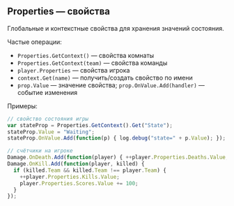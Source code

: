 ## Properties — свойства

Глобальные и контекстные свойства для хранения значений состояния.

Частые операции:
- `Properties.GetContext()` — свойства комнаты
- `Properties.GetContext(team)` — свойства команды
- `player.Properties` — свойства игрока
- `context.Get(name)` — получить/создать свойство по имени
- `prop.Value` — значение свойства; `prop.OnValue.Add(handler)` — событие изменения

Примеры:
```javascript
// свойство состояния игры
var stateProp = Properties.GetContext().Get("State");
stateProp.Value = "Waiting";
stateProp.OnValue.Add(function(p) { log.debug("state=" + p.Value); });

// счётчики на игроке
Damage.OnDeath.Add(function(player) { ++player.Properties.Deaths.Value; });
Damage.OnKill.Add(function(player, killed) {
  if (killed.Team && killed.Team !== player.Team) {
    ++player.Properties.Kills.Value;
    player.Properties.Scores.Value += 100;
  }
});
```

